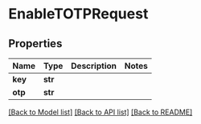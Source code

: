 # EnableTOTPRequest


## Properties

Name | Type | Description | Notes
------------ | ------------- | ------------- | -------------
**key** | **str** |  | 
**otp** | **str** |  | 

[[Back to Model list]](../README.md#models) [[Back to API list]](../README.md#api-endpoints) [[Back to README]](../README.md)


